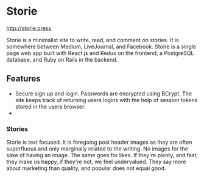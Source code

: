 # Storie

http://storie.press

Storie is a minimalist site to write, read, and comment on stories. It is somewhere between Medium, LiveJournal, and Facebook. Storie is a single page web app built with React.js and Redux on the frontend, a PostgreSQL database, and Ruby on Rails in the backend.

## Features
* Secure sign up and login. Passwords are encrypted using BCrypt. The site keeps track of returning users logins with the help of session tokens stored in the users browser.
*

### Stories
Storie is text focused. It is foregoing post header images as they are often superfluous and only marginally related to the writing. No images for the sake of having an image. The same goes for likes. If they're plenty, and fast, they make us happy, if they're not, we feel undervalued. They say more about marketing than quality, and popular does not equal good.
